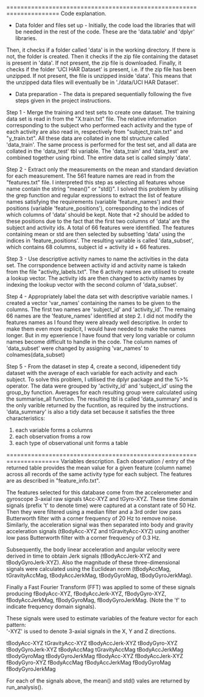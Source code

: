 =====================================================================
Code explanation.

- Data folder and files set up -
Initially, the code load the libraries that will be needed in the rest of the code.
These are the 'data.table' and 'dplyr' libraries.

Then, it checks if a folder called 'data' is in the working directory. If there is not,
the folder is created. Then it checks if the zip file containing the dataset is present in 
'data'. If not present, the zip file is downloaded. Finally, it checks if the folder 
'UCI HAR Dataset' is present, i.e. if the zip file has been unzipped. If not present, the 
file is unzipped inside 'data'. This means that the unzipped data files will eventually
be in './data/UCI HAR Dataset'.

- Data preparation -
The data is prepared sequentially following the five steps given in the project instructions.

Step 1 - Merge the training and test sets to create one dataset.
The training data set is read in from the "X.train.txt" file. The relative information
corresponding to the subject who performed each activity and the type of each activity
are also read in, respectively from "subject_train.txt" and "y_train.txt". All these data
are collated in one tbl structure called 'data_train'.
The same process is performed for the test set, and all data are collated in the 
'data_test' tbl variable.
The 'data_train' and 'data_test' are combined together using rbind. The entire data set
is called simply 'data'.

Step 2 - Extract only the measurements on the mean and standard deviation for each measurement.
The 561 feature names are read in from the "features.txt" file. I interpreted this step as
selecting all features whose name contain the string "mean()" or "std()". I solved this problem
by utilising the grep function and regular expressions to extract the list of feature names
satisfying the requirements (variable 'feature_names') and their positions (variable 
'feature_positions'), corresponding to the indices of which columns of 'data' should be kept. 
Note that +2 should be added to these positions due to the fact that the first two columns
of 'data' are the subject and activity ids. A total of 66 features were identified.
The features containing mean or std are then selected by subsetting 'data' using the indices
in 'feature_positions'. The resulting variable is called 'data_subset', which contains 68
columns, subject id + activity id + 66 features.

Step 3 - Use descriptive activity names to name the activities in the data set.
The corrspondence between activity id and activity name is takedn from the file 
"activity_labels.txt". The 6 activity names are utilised to create a lookup vector. 
The activity ids are then changed to activity names by indexing the lookup vector with
the second column of 'data_subset'.


Step 4 - Appropriately label the data set with descriptive variable names.
I created a vector 'var_names' containing the names to be given to the columns. The first
two names are 'subject_id' and 'activity_id'. The remaing 66 names are the 'feature_names'
identified at step 2. I did not modify the features names as I found they were already
well descriptive. In order to make them even more explicit, I would have needed to make 
the names longer. But in my epxerience I have found that very long variable or column
names become difficult to handle in the code. 
The column names of 'data_subset' were changed by assigning 'var_names' to 
colnames(data_subset)


Step 5 - From the dataset in step 4, create a second, idipenedent tidy dataset 
with the average of each variable for each activity and each subject.
To solve this problem, I utilised the dplyr package and the %>% operator. The
data were grouped by 'activity_id' and 'subject_id' using the group_by function. 
Averages for each resulting group were calculated using the summarise_all function.
The resulting tbl is called 'data_summary' and is the only varible returned by the fucntion,
as required by the instructions.
'data_summary' is also a tidy data set because it satisfies the three characteristics:

1) each variable forms a columns
2) each observation froms a row
3) each type of observational unit forms a table



=====================================================================
Variables description.
Each observation / entry of the returned table provides the mean value for a given feature (column name)
across all records of the same activity type for each subject.
The features are as described in "feature_info.txt".

The features selected for this database come from the accelerometer and gyroscope 3-axial raw signals tAcc-XYZ and tGyro-XYZ. These time
domain signals (prefix 't' to denote time) were captured at a constant rate of 50 Hz. Then they were filtered using a median filter and
a 3rd order low pass Butterworth filter with a corner frequency of 20 Hz to remove noise. Similarly, the acceleration signal was then
separated into body and gravity acceleration signals (tBodyAcc-XYZ and tGravityAcc-XYZ) using another low pass Butterworth filter with a
corner frequency of 0.3 Hz. 

Subsequently, the body linear acceleration and angular velocity were derived in time to obtain Jerk signals (tBodyAccJerk-XYZ and
tBodyGyroJerk-XYZ). Also the magnitude of these three-dimensional signals were calculated using the Euclidean norm (tBodyAccMag,
tGravityAccMag, tBodyAccJerkMag, tBodyGyroMag, tBodyGyroJerkMag).

Finally a Fast Fourier Transform (FFT) was applied to some of these signals producing fBodyAcc-XYZ, fBodyAccJerk-XYZ, fBodyGyro-XYZ,
fBodyAccJerkMag, fBodyGyroMag, fBodyGyroJerkMag. (Note the 'f' to indicate frequency domain signals).

These signals were used to estimate variables of the feature vector for each pattern:  
'-XYZ' is used to denote 3-axial signals in the X, Y and Z directions.

tBodyAcc-XYZ
tGravityAcc-XYZ
tBodyAccJerk-XYZ
tBodyGyro-XYZ
tBodyGyroJerk-XYZ
tBodyAccMag
tGravityAccMag
tBodyAccJerkMag
tBodyGyroMag
tBodyGyroJerkMag
fBodyAcc-XYZ
fBodyAccJerk-XYZ
fBodyGyro-XYZ
fBodyAccMag
fBodyAccJerkMag
fBodyGyroMag
fBodyGyroJerkMag

For each of the signals above, the mean() and std()  vales are returned by run_analysis().
